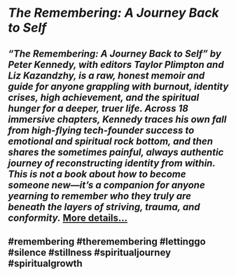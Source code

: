 # *The Remembering: A Journey Back to Self*
## *“The Remembering: A Journey Back to Self” by Peter Kennedy, with editors Taylor Plimpton and Liz Kazandzhy, is a raw, honest memoir and guide for anyone grappling with burnout, identity crises, high achievement, and the spiritual hunger for a deeper, truer life. Across 18 immersive chapters, Kennedy traces his own fall from high-flying tech-founder success to emotional and spiritual rock bottom, and then shares the sometimes painful, always authentic journey of reconstructing identity from within. This is not a book about how to become someone new—it’s a companion for anyone yearning to remember who they truly are beneath the layers of striving, trauma, and conformity.* [More details…](https://spiritualkhazaana.com/the-remembering-a-journey-back-to-self/)
## #remembering #theremembering #lettinggo #silence #stillness #spiritualjourney #spiritualgrowth
